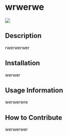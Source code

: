 
# wrwerwe

[![](https://img.shields.io/apm/l/npm)]()

## Description
rwerwerwer

## Installation
werwer

## Usage Information
werwerwre

## How to Contribute 
werwerwer
